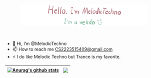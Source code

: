 <p align="center"><a href="https://anuraghazra.github.io"><img width="80%" alt="Hello, I'm Anurag. I do open source!" src="./assets/the-readme-header.png" /></a></p>

<br />

- 👋 Hi, I’m @MelodicTechno
- 📫 How to reach me <CS2223515409@gmail.com>
- ⚡ I do like Melodic Techno but Trance is my favorite.

<!---
MelodicTechno/MelodicTechno is a ✨ special ✨ repository because its `README.md` (this file) appears on your GitHub profile.
You can click the Preview link to take a look at your changes.
--->

| <a href="https://github.com/anuraghazra/github-readme-stats"><img align="center" src="https://github-readme-stats.vercel.app/api?username=MelodicTechno&show_icons=true&include_all_commits=true&theme=buefy&hide_border=true" alt="Anurag's github stats" /></a> | <a href="https://github.com/anuraghazra/github-readme-stats"><img align="center" src="https://github-readme-stats.vercel.app/api/top-langs/?username=MelodicTechno&layout=compact&theme=buefy&hide_border=true" /></a> |
| ------------- | ------------- |
